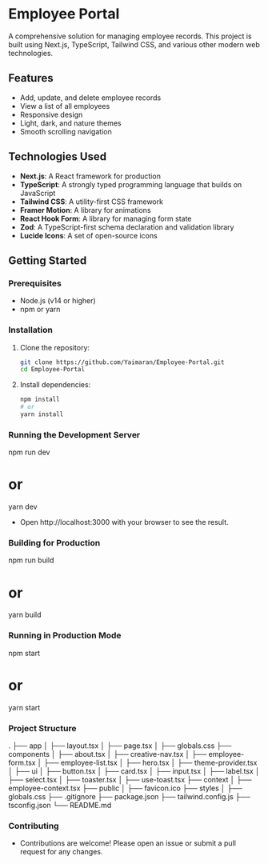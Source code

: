 # Employee Portal

A comprehensive solution for managing employee records. This project is built using Next.js, TypeScript, Tailwind CSS, and various other modern web technologies.

## Features

- Add, update, and delete employee records
- View a list of all employees
- Responsive design
- Light, dark, and nature themes
- Smooth scrolling navigation

## Technologies Used

- **Next.js**: A React framework for production
- **TypeScript**: A strongly typed programming language that builds on JavaScript
- **Tailwind CSS**: A utility-first CSS framework
- **Framer Motion**: A library for animations
- **React Hook Form**: A library for managing form state
- **Zod**: A TypeScript-first schema declaration and validation library
- **Lucide Icons**: A set of open-source icons

## Getting Started

### Prerequisites

- Node.js (v14 or higher)
- npm or yarn

### Installation

1. Clone the repository:

   ```bash
   git clone https://github.com/Yaimaran/Employee-Portal.git
   cd Employee-Portal
   ```

2. Install dependencies:

   ```bash
   npm install
   # or
   yarn install
   ```

### Running the Development Server

npm run dev

# or

yarn dev

- Open http://localhost:3000 with your browser to see the result.

### Building for Production

npm run build

# or

yarn build

### Running in Production Mode

npm start

# or

yarn start

### Project Structure

.
├── app
│ ├── layout.tsx
│ ├── page.tsx
│ ├── globals.css
├── components
│ ├── about.tsx
│ ├── creative-nav.tsx
│ ├── employee-form.tsx
│ ├── employee-list.tsx
│ ├── hero.tsx
│ ├── theme-provider.tsx
│ ├── ui
│ ├── button.tsx
│ ├── card.tsx
│ ├── input.tsx
│ ├── label.tsx
│ ├── select.tsx
│ ├── toaster.tsx
│ ├── use-toast.tsx
├── context
│ ├── employee-context.tsx
├── public
│ ├── favicon.ico
├── styles
│ ├── globals.css
├── .gitignore
├── package.json
├── tailwind.config.js
├── tsconfig.json
└── README.md

### Contributing

- Contributions are welcome! Please open an issue or submit a pull request for any changes.
